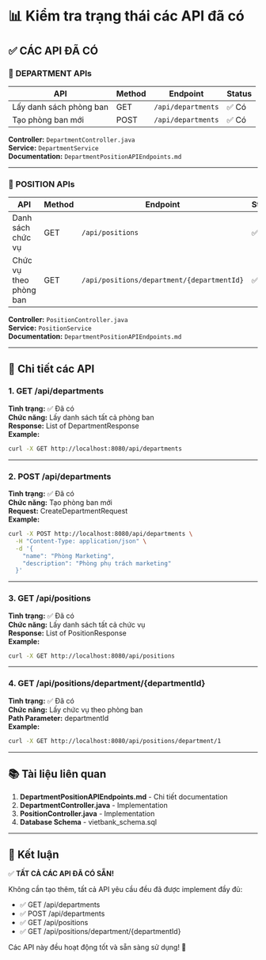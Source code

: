 # 📊 Kiểm tra trạng thái các API đã có

## ✅ CÁC API ĐÃ CÓ

### 🏢 **DEPARTMENT APIs**
| API | Method | Endpoint | Status |
|-----|--------|----------|--------|
| Lấy danh sách phòng ban | GET | `/api/departments` | ✅ Có |
| Tạo phòng ban mới | POST | `/api/departments` | ✅ Có |

**Controller:** `DepartmentController.java`  
**Service:** `DepartmentService`  
**Documentation:** `DepartmentPositionAPIEndpoints.md`

---

### 👔 **POSITION APIs**
| API | Method | Endpoint | Status |
|-----|--------|----------|--------|
| Danh sách chức vụ | GET | `/api/positions` | ✅ Có |
| Chức vụ theo phòng ban | GET | `/api/positions/department/{departmentId}` | ✅ Có |

**Controller:** `PositionController.java`  
**Service:** `PositionService`  
**Documentation:** `DepartmentPositionAPIEndpoints.md`

---

## 📝 Chi tiết các API

### **1. GET /api/departments**
**Tình trạng:** ✅ Đã có  
**Chức năng:** Lấy danh sách tất cả phòng ban  
**Response:** List of DepartmentResponse  
**Example:**
```bash
curl -X GET http://localhost:8080/api/departments
```

---

### **2. POST /api/departments**
**Tình trạng:** ✅ Đã có  
**Chức năng:** Tạo phòng ban mới  
**Request:** CreateDepartmentRequest  
**Example:**
```bash
curl -X POST http://localhost:8080/api/departments \
  -H "Content-Type: application/json" \
  -d '{
    "name": "Phòng Marketing",
    "description": "Phòng phụ trách marketing"
  }'
```

---

### **3. GET /api/positions**
**Tình trạng:** ✅ Đã có  
**Chức năng:** Lấy danh sách tất cả chức vụ  
**Response:** List of PositionResponse  
**Example:**
```bash
curl -X GET http://localhost:8080/api/positions
```

---

### **4. GET /api/positions/department/{departmentId}**
**Tình trạng:** ✅ Đã có  
**Chức năng:** Lấy chức vụ theo phòng ban  
**Path Parameter:** departmentId  
**Example:**
```bash
curl -X GET http://localhost:8080/api/positions/department/1
```

---

## 📚 Tài liệu liên quan

1. **DepartmentPositionAPIEndpoints.md** - Chi tiết documentation
2. **DepartmentController.java** - Implementation
3. **PositionController.java** - Implementation
4. **Database Schema** - vietbank_schema.sql

---

## 🎯 Kết luận

✅ **TẤT CẢ CÁC API ĐÃ CÓ SẴN!**

Không cần tạo thêm, tất cả API yêu cầu đều đã được implement đầy đủ:
- ✅ GET /api/departments
- ✅ POST /api/departments  
- ✅ GET /api/positions
- ✅ GET /api/positions/department/{departmentId}

Các API này đều hoạt động tốt và sẵn sàng sử dụng! 🚀
